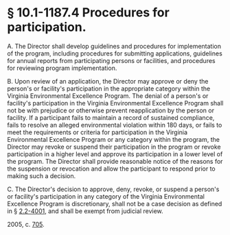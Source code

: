 # § 10.1-1187.4 Procedures for participation.

<p>A. The Director shall develop guidelines and procedures for implementation of the program, including procedures for submitting applications, guidelines for annual reports from participating persons or facilities, and procedures for reviewing program implementation.</p><p>B. Upon review of an application, the Director may approve or deny the person's or facility's participation in the appropriate category within the Virginia Environmental Excellence Program. The denial of a person's or facility's participation in the Virginia Environmental Excellence Program shall not be with prejudice or otherwise prevent reapplication by the person or facility. If a participant fails to maintain a record of sustained compliance, fails to resolve an alleged environmental violation within 180 days, or fails to meet the requirements or criteria for participation in the Virginia Environmental Excellence Program or any category within the program, the Director may revoke or suspend their participation in the program or revoke participation in a higher level and approve its participation in a lower level of the program. The Director shall provide reasonable notice of the reasons for the suspension or revocation and allow the participant to respond prior to making such a decision.</p><p>C. The Director's decision to approve, deny, revoke, or suspend a person's or facility's participation in any category of the Virginia Environmental Excellence Program is discretionary, shall not be a case decision as defined in § <a href='http://law.lis.virginia.gov/vacode/2.2-4001/'>2.2-4001</a>, and shall be exempt from judicial review.</p><p>2005, c. <a href='http://lis.virginia.gov/cgi-bin/legp604.exe?051+ful+CHAP0705'>705</a>.</p>